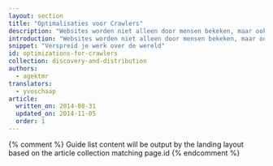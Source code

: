 ```yaml
---
layout: section
title: "Optimalisaties voor Crawlers"
description: "Websites worden niet alleen door mensen bekeken, maar ook door zogenaamde 'Crawlers'. Leer hoe je controle krijgt over hoe je site presenteerd wordt door derden."
introduction: "Websites worden niet alleen door mensen bekeken, maar ook door zogenaamde 'Crawlers'. Leer hoe je controle krijgt over hoe je site presenteerd wordt door derden."
snippet: "Verspreid je werk over de wereld"
id: optimizations-for-crawlers
collection: discovery-and-distribution
authors:
  - agektmr
translators:
  - yvoschaap
article:
  written_on: 2014-08-31
  updated_on: 2014-11-05
  order: 1
---
```


{% comment %}
Guide list content will be output by the landing layout based on the article collection matching page.id
{% endcomment %}
